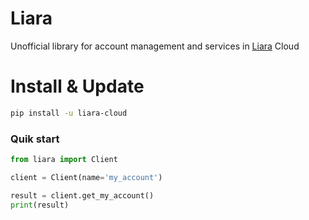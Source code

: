 # Liara
Unofficial library for account management and services in [Liara](https://liara.ir) Cloud


# Install & Update
```bash
pip install -u liara-cloud
```


### Quik start
```python
from liara import Client

client = Client(name='my_account')

result = client.get_my_account()
print(result)
```
